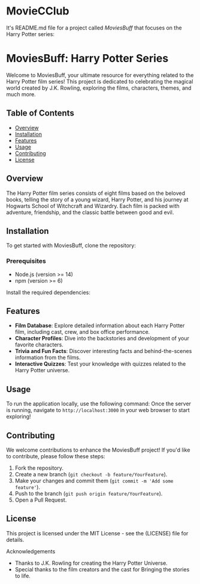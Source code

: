 # MovieCClub
It's README.md file for a project called *MoviesBuff* that focuses on the Harry Potter series:

# MoviesBuff: Harry Potter Series
Welcome to MoviesBuff, your ultimate resource for everything related to the Harry Potter film series! This project is dedicated to celebrating the magical world created by J.K. Rowling, exploring the films, characters, themes, and much more.

## Table of Contents

- [Overview](#overview)
- [Installation](#installation)
- [Features](#features)
- [Usage](#usage)
- [Contributing](#contributing)
- [License](#license)

## Overview

The Harry Potter film series consists of eight films based on the beloved books, telling the story of a young wizard, Harry Potter, and his journey at Hogwarts School of Witchcraft and Wizardry. Each film is packed with adventure, friendship, and the classic battle between good and evil.

## Installation

To get started with MoviesBuff, clone the repository:

### Prerequisites

- Node.js (version >= 14)
- npm (version >= 6)

Install the required dependencies:

## Features

- **Film Database**: Explore detailed information about each Harry Potter film, including cast, crew, and box office performance.
- **Character Profiles**: Dive into the backstories and development of your favorite characters.
- **Trivia and Fun Facts**: Discover interesting facts and behind-the-scenes information from the films.
- **Interactive Quizzes**: Test your knowledge with quizzes related to the Harry Potter universe.

## Usage

To run the application locally, use the following command:
Once the server is running, navigate to `http://localhost:3000` in your web browser to start exploring!

## Contributing
We welcome contributions to enhance the MoviesBuff project! If you'd like to contribute, please follow these steps:

1. Fork the repository.
2. Create a new branch (`git checkout -b feature/YourFeature`).
3. Make your changes and commit them (`git commit -m 'Add some feature'`).
4. Push to the branch (`git push origin feature/YourFeature`).
5. Open a Pull Request.

## License

This project is licensed under the MIT License - see the (LICENSE) file for details.

Acknowledgements

- Thanks to J.K. Rowling for creating the Harry Potter Universe.
- Special thanks to the film creators and the cast for Bringing the stories to life.
